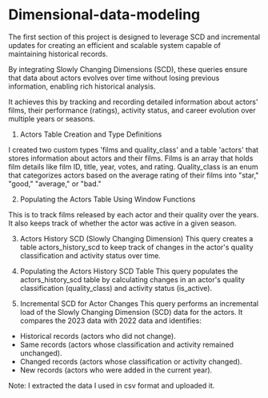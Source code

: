 # Dimensional-data-modeling

The first section of this project is designed to leverage SCD and incremental updates for creating an efficient and scalable system capable of maintaining historical records.

By integrating Slowly Changing Dimensions (SCD), these queries ensure that data about actors evolves over time without losing previous information, enabling rich historical analysis.

It achieves this by tracking and recording detailed information about actors' films, their performance (ratings), activity status, and career evolution over multiple years or seasons.

1. Actors Table Creation and Type Definitions

I created two custom types 'films and quality_class' and a table 'actors' that stores information about actors and their films.
Films is an array that holds film details like film ID, title, year, votes, and rating.
Quality_class is an enum that categorizes actors based on the average rating of their films into "star," "good," "average," or "bad."

2. Populating the Actors Table Using Window Functions
   
This is to track films released by each actor and their quality over the years. It also keeps track of whether the actor was active in a given season.

3. Actors History SCD (Slowly Changing Dimension)
This query creates a table actors_history_scd to keep track of changes in the actor's quality classification and activity status over time. 

4. Populating the Actors History SCD Table
This query populates the actors_history_scd table by calculating changes in an actor's quality classification (quality_class) and activity status (is_active).

5. Incremental SCD for Actor Changes
This query performs an incremental load of the Slowly Changing Dimension (SCD) data for the actors. It compares the 2023 data with 2022 data and identifies:

- Historical records (actors who did not change).
- Same records (actors whose classification and activity remained unchanged).
- Changed records (actors whose classification or activity changed).
- New records (actors who were added in the current year).

Note: I extracted the data I used in csv format and uploaded it.
